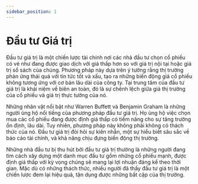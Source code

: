 ```yaml
---
sidebar_position: 1
---
```


# Đầu tư Giá trị

Đầu tư giá trị là một chiến lược tài chính nơi các nhà đầu tư chọn cổ phiếu có vẻ như đang được giao dịch với giá thấp hơn so với giá trị nội tại hoặc giá trị sổ sách của chúng. Phương pháp này dựa trên ý tưởng rằng thị trường phản ứng thái quá với tin tức tốt và xấu, tạo ra những biến động giá cổ phiếu không tương ứng với cơ bản lâu dài của công ty. Tại trung tâm của đầu tư giá trị là khái niệm về biên an toàn, đó là sự chênh lệch giữa giá thị trường của cổ phiếu và giá trị thực tưởng của nó.

Những nhân vật nổi bật như Warren Buffett và Benjamin Graham là những người ủng hộ nổi tiếng của phương pháp đầu tư giá trị. Họ ủng hộ việc chọn mua các cổ phiếu đang được định giá thấp có tiềm năng cho sự tăng trưởng ổn định, lâu dài. Tuy nhiên, phương pháp này không phải không có thách thức của nó. Đầu tư giá trị đòi hỏi sự kiên nhẫn, một sự hiểu biết sâu sắc về báo cáo tài chính, và khả năng chịu đựng biến động thị trường.

Những nhà đầu tư bị thu hút bởi đầu tư giá trị thường là những người đang tìm cách xây dựng một danh mục đầu tư gồm những cổ phiếu mạnh, được định giá thấp với kỳ vọng chúng sẽ mang lại lợi nhuận đáng kể theo thời gian. Mặc dù có những thách thức, nhiều người đã thấy đầu tư giá trị là một chiến lược đem lại hiệu quả, tận dụng được những bất cập của thị trường.